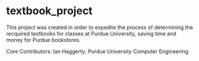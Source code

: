 # textbook_project

This project was created in order to expedite the process of determining the recquired textbooks for classes at Purdue University,
saving time and money for Purdue bookstores.

Core Contributors:
Ian Haggerty; Purdue University Computer Engineering
